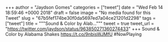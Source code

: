 
+++
author = "Jaydson Gomes"
categories = ["tweet"]
date = "Wed Feb 14 18:59:46 +0000 2018"
draft = false
image = "No media found for this Tweet"
slug = "67b5fef174be30f0da5697ed7a04ce21201d2298"
tags = ["tweet"]
title = """Sound &amp; Color by Alab..."""
tweet = true
tweet_url = "https://twitter.com/jaydson/status/963850271360274433"
+++
Sound &amp; Color by Alabama Shakes https://t.co/9nbisWJMfU #NowPlaying
